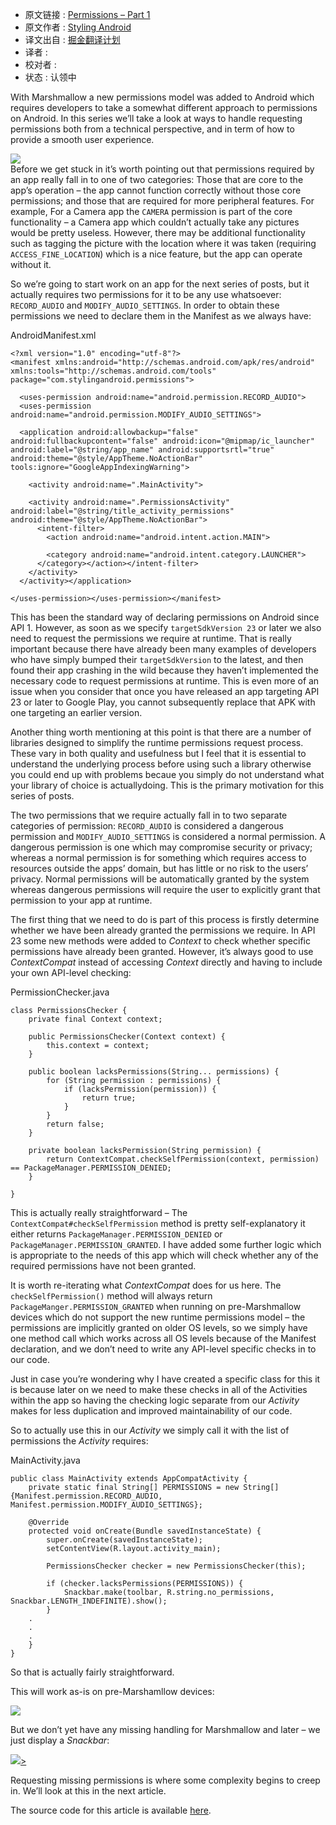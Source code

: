 * 原文链接 : [Permissions – Part 1](https://blog.stylingandroid.com/permissions-part-1/)
* 原文作者 : [Styling Android](https://blog.stylingandroid.com/)
* 译文出自 : [掘金翻译计划](https://github.com/xitu/gold-miner)
* 译者 : 
* 校对者 :
* 状态 : 认领中


With Marshmallow a new permissions model was added to Android which requires developers to take a somewhat different approach to permissions on Android. In this series we’ll take a look at ways to handle requesting permissions both from a technical perspective, and in term of how to provide a smooth user experience.  

[![](/images/loading.png)  
](https://blog.stylingandroid.com/?attachment_id=3476)Before we get stuck in it’s worth pointing out that permissions required by an app really fall in to one of two categories: Those that are core to the app’s operation – the app cannot function correctly without those core permissions; and those that are required for more peripheral features. For example, For a Camera app the `CAMERA` permission is part of the core functionality – a Camera app which couldn’t actually take any pictures would be pretty useless. However, there may be additional functionality such as tagging the picture with the location where it was taken (requiring `ACCESS_FINE_LOCATION`) which is a nice feature, but the app can operate without it.

So we’re going to start work on an app for the next series of posts, but it actually requires two permissions for it to be any use whatsoever: `RECORD_AUDIO` and `MODIFY_AUDIO_SETTINGS`. In order to obtain these permissions we need to declare them in the Manifest as we always have:


<span>AndroidManifest.xml</span>

    <?xml version="1.0" encoding="utf-8"?>
    <manifest xmlns:android="http://schemas.android.com/apk/res/android" xmlns:tools="http://schemas.android.com/tools" package="com.stylingandroid.permissions">

      <uses-permission android:name="android.permission.RECORD_AUDIO">
      <uses-permission android:name="android.permission.MODIFY_AUDIO_SETTINGS">

      <application android:allowbackup="false" android:fullbackupcontent="false" android:icon="@mipmap/ic_launcher" android:label="@string/app_name" android:supportsrtl="true" android:theme="@style/AppTheme.NoActionBar" tools:ignore="GoogleAppIndexingWarning">

        <activity android:name=".MainActivity">

        <activity android:name=".PermissionsActivity" android:label="@string/title_activity_permissions" android:theme="@style/AppTheme.NoActionBar">
          <intent-filter>
            <action android:name="android.intent.action.MAIN">

            <category android:name="android.intent.category.LAUNCHER">
          </category></action></intent-filter>
        </activity>
      </activity></application>

    </uses-permission></uses-permission></manifest>

This has been the standard way of declaring permissions on Android since API 1\. However, as soon as we specify `targetSdkVersion 23` or later we also need to request the permissions we require at runtime. That is really important because there have already been many examples of developers who have simply bumped their `targetSdkVersion` to the latest, and then found their app crashing in the wild because they haven’t implemented the necessary code to request permissions at runtime. This is even more of an issue when you consider that once you have released an app targeting API 23 or later to Google Play, you cannot subsequently replace that APK with one targeting an earlier version.

Another thing worth mentioning at this point is that there are a number of libraries designed to simplify the runtime permissions request process. These vary in both quality and usefulness but I feel that it is essential to understand the underlying process before using such a library otherwise you could end up with problems becaue you simply do not understand what your library of choice is actuallydoing. This is the primary motivation for this series of posts.

The two permissions that we require actually fall in to two separate categories of permission: `RECORD_AUDIO` is considered a dangerous permission and `MODIFY_AUDIO_SETTINGS` is considered a normal permission. A dangerous permission is one which may compromise security or privacy; whereas a normal permission is for something which requires access to resources outside the apps’ domain, but has little or no risk to the users’ privacy. Normal permissions will be automatically granted by the system whereas dangerous permissions will require the user to explicitly grant that permission to your app at runtime.

The first thing that we need to do is part of this process is firstly determine whether we have been already granted the permissions we require. In API 23 some new methods were added to _Context_ to check whether specific permissions have already been granted. However, it’s always good to use _ContextCompat_ instead of accessing _Context_ directly and having to include your own API-level checking:


<span>PermissionChecker.java</span>

    class PermissionsChecker {
        private final Context context;

        public PermissionsChecker(Context context) {
            this.context = context;
        }

        public boolean lacksPermissions(String... permissions) {
            for (String permission : permissions) {
                if (lacksPermission(permission)) {
                    return true;
                }
            }
            return false;
        }

        private boolean lacksPermission(String permission) {
            return ContextCompat.checkSelfPermission(context, permission) == PackageManager.PERMISSION_DENIED;
        }

    }

This is actually really straightforward – The `ContextCompat#checkSelfPermission` method is pretty self-explanatory it either returns `PackageManager.PERMISSION_DENIED` or `PackageManager.PERMISSION_GRANTED`. I have added some further logic which is appropriate to the needs of this app which will check whether any of the required permissions have not been granted.

It is worth re-iterating what _ContextCompat_ does for us here. The `checkSelfPermission()` method will always return `PackageManger.PERMISSION_GRANTED` when running on pre-Marshmallow devices which do not support the new runtime permissions model – the permissions are implicitly granted on older OS levels, so we simply have one method call which works across all OS levels because of the Manifest declaration, and we don’t need to write any API-level specific checks in to our code.

Just in case you’re wondering why I have created a specific class for this it is because later on we need to make these checks in all of the Activities within the app so having the checking logic separate from our _Activity_ makes for less duplication and improved maintainability of our code.

So to actually use this in our _Activity_ we simply call it with the list of permissions the _Activity_ requires:


<span>MainActivity.java</span>

    public class MainActivity extends AppCompatActivity {
        private static final String[] PERMISSIONS = new String[] {Manifest.permission.RECORD_AUDIO, Manifest.permission.MODIFY_AUDIO_SETTINGS};

        @Override
        protected void onCreate(Bundle savedInstanceState) {
            super.onCreate(savedInstanceState);
            setContentView(R.layout.activity_main);

            PermissionsChecker checker = new PermissionsChecker(this);

            if (checker.lacksPermissions(PERMISSIONS)) {
                Snackbar.make(toolbar, R.string.no_permissions, Snackbar.LENGTH_INDEFINITE).show();
            }
        .
        .
        .
        }
    }

So that is actually fairly straightforward.

This will work as-is on pre-Marshamllow devices:

[![](/images/loading.png)](https://blog.stylingandroid.com/?attachment_id=3479)

But we don’t yet have any missing handling for Marshmallow and later – we just display a _Snackbar_:

[![](/images/loading.png)>](https://blog.stylingandroid.com/?attachment_id=3480)

Requesting missing permissions is where some complexity begins to creep in. We’ll look at this in the next article.

The source code for this article is available [here](https://github.com/StylingAndroid/Permissions/tree/Part1).
